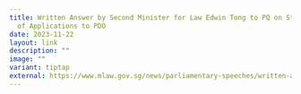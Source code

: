 ```yaml
---
title: Written Answer by Second Minister for Law Edwin Tong to PQ on Statistics
  of Applications to PDO
date: 2023-11-22
layout: link
description: ""
image: ""
variant: tiptap
external: https://www.mlaw.gov.sg/news/parliamentary-speeches/written-answer-by-2m-edwin-tong-to-pq-statistics-of-pdo-applications/
---
```

